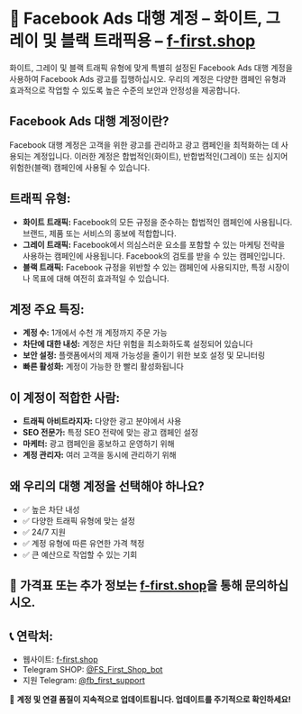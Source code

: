 # 📡 Facebook Ads 대행 계정 – 화이트, 그레이 및 블랙 트래픽용 – [f-first.shop](https://f-first.shop/en)

화이트, 그레이 및 블랙 트래픽 유형에 맞게 특별히 설정된 Facebook Ads 대행 계정을 사용하여 Facebook Ads 광고를 집행하십시오. 우리의 계정은 다양한 캠페인 유형과 효과적으로 작업할 수 있도록 높은 수준의 보안과 안정성을 제공합니다.

## Facebook Ads 대행 계정이란?
Facebook 대행 계정은 고객을 위한 광고를 관리하고 광고 캠페인을 최적화하는 데 사용되는 계정입니다. 이러한 계정은 합법적인(화이트), 반합법적인(그레이) 또는 심지어 위험한(블랙) 캠페인에 사용될 수 있습니다.

## 트래픽 유형:
- **화이트 트래픽:** Facebook의 모든 규정을 준수하는 합법적인 캠페인에 사용됩니다. 브랜드, 제품 또는 서비스의 홍보에 적합합니다.
- **그레이 트래픽:** Facebook에서 의심스러운 요소를 포함할 수 있는 마케팅 전략을 사용하는 캠페인에 사용됩니다. Facebook의 검토를 받을 수 있는 캠페인입니다.
- **블랙 트래픽:** Facebook 규정을 위반할 수 있는 캠페인에 사용되지만, 특정 시장이나 목표에 대해 여전히 효과적일 수 있습니다.

## 계정 주요 특징:
- **계정 수:** 1개에서 수천 개 계정까지 주문 가능
- **차단에 대한 내성:** 계정은 차단 위험을 최소화하도록 설정되어 있습니다
- **보안 설정:** 플랫폼에서의 제재 가능성을 줄이기 위한 보호 설정 및 모니터링
- **빠른 활성화:** 계정이 가능한 한 빨리 활성화됩니다

## 이 계정이 적합한 사람:
- **트래픽 아비트라지자:** 다양한 광고 분야에서 사용
- **SEO 전문가:** 특정 SEO 전략에 맞는 광고 캠페인 설정
- **마케터:** 광고 캠페인을 홍보하고 운영하기 위해
- **계정 관리자:** 여러 고객을 동시에 관리하기 위해

## 왜 우리의 대행 계정을 선택해야 하나요?
- ✅ 높은 차단 내성
- ✅ 다양한 트래픽 유형에 맞는 설정
- ✅ 24/7 지원
- ✅ 계정 유형에 따른 유연한 가격 책정
- ✅ 큰 예산으로 작업할 수 있는 기회

## 💬 가격표 또는 추가 정보는 [f-first.shop](https://f-first.shop/en)을 통해 문의하십시오.

## 📞 연락처:
- 웹사이트: [f-first.shop](https://f-first.shop/en)
- Telegram SHOP: [@FS_First_Shop_bot](https://t.me/FS_First_Shop_bot)
- 지원 Telegram: [@fb_first_support](https://t.me/fb_first_support)

🔔 **계정 및 연결 품질이 지속적으로 업데이트됩니다. 업데이트를 주기적으로 확인하세요!**
